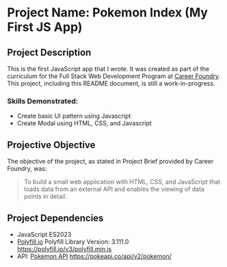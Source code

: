 # Project Name: Pokemon Index (My First JS App)

## Project Description

This is the first JavaScript app that I wrote. It was created as part of the curriculum for the Full Stack Web Development Program at [Career Foundry](https://careerfoundry.com/en/courses/become-a-web-developer/). This project, including this README document, is still a work-in-progress.

### Skills Demonstrated:
+ Create basic UI pattern using Javascript
+ Create Modal using HTML, CSS, and Javascript

## Projective Objective

The objective of the project, as stated in Project Brief provided by Career Foundry, was: 
>To build a small web application with HTML, CSS, and JavaScript that loads data from an external API and enables the viewing of data points in detail.

## Project Dependencies 

+ JavaScript ES2023
+ [Polyfill.io](https://polyfill.io/) Polyfill Library Version: 3.111.0 https://polyfill.io/v3/polyfill.min.js 
+ API: [Pokemon API](https://pokeapi.co/) https://pokeapi.co/api/v2/pokemon/ 
